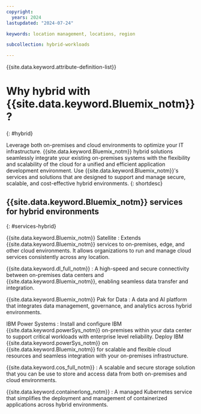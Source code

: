 ```yaml
---
copyright:
  years: 2024
lastupdated: "2024-07-24"

keywords: location management, locations, region

subcollection: hybrid-workloads

---
```


{{site.data.keyword.attribute-definition-list}}

# Why hybrid with {{site.data.keyword.Bluemix_notm}}?
{: #hybrid}

Leverage both on-premises and cloud environments to optimize your IT infrastructure. {{site.data.keyword.Bluemix_notm}} hybrid solutions seamlessly integrate your existing on-premises systems with the flexibility and scalability of the cloud for a unified and efficient application development environment. Use {{site.data.keyword.Bluemix_notm}}'s services and solutions that are designed to support and manage secure, scalable, and cost-effective hybrid environments.
{: shortdesc}

## {{site.data.keyword.Bluemix_notm}} services for hybrid environments
{: #services-hybrid}

{{site.data.keyword.Bluemix_notm}} Satellite
:   Extends {{site.data.keyword.Bluemix_notm}} services to on-premises, edge, and other cloud environments. It allows organizations to run and manage cloud services consistently across any location.

{{site.data.keyword.dl_full_notm}}
:   A high-speed and secure connectivity between on-premises data centers and {{site.data.keyword.Bluemix_notm}}, enabling seamless data transfer and integration.

{{site.data.keyword.Bluemix_notm}} Pak for Data
:   A data and AI platform that integrates data management, governance, and analytics across hybrid environments.

IBM Power Systems
:   Install and configure IBM {{site.data.keyword.powerSys_notm}} on-premises within your data center to support critical workloads with enterprise level reliability. Deploy IBM {{site.data.keyword.powerSys_notm}} on {{site.data.keyword.Bluemix_notm}} for scalable and flexible cloud resources and seamless integration with your on-premises infrastructure.

{{site.data.keyword.cos_full_notm}}
:   A scalable and secure storage solution that you can be use to store and access data from both on-premises and cloud environments.

{{site.data.keyword.containerlong_notm}}
:   A managed Kubernetes service that simplifies the deployment and management of containerized applications across hybrid environments.
